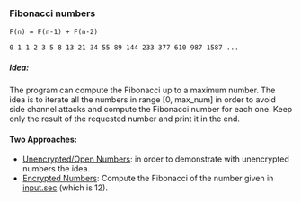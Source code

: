 ### Fibonacci numbers
```F(n) = F(n-1) + F(n-2)```

```0 1 1 2 3 5 8 13 21 34 55 89 144 233 377 610 987 1587 ...```

##### Idea: 
The program can compute the Fibonacci up to a maximum number. The idea is to iterate all the numbers in range [0, max_num] in order to avoid side channel attacks and compute the Fibonacci number for each one. Keep only the result of the requested number and print it in the end.

#### Two Approaches:
- [Unencrypted/Open Numbers](https://github.com/jimouris/cryptoleq/tree/master/src/ceal/tests/fibonacci/fibonacci_o.sca): in order to demonstrate with unencrypted numbers the idea.
- [Encrypted Numbers](https://github.com/jimouris/cryptoleq/tree/master/src/ceal/tests/fibonacci/fibonacci_s.sca):
Compute the Fibonacci of the number given in [input.sec](https://github.com/jimouris/cryptoleq/tree/master/src/ceal/tests/fibonacci/input.sec) (which is 12).

